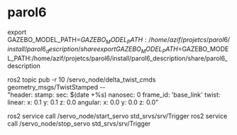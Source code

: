 # parol6
export GAZEBO_MODEL_PATH=$GAZEBO_MODEL_PATH:/home/azif/projetcs/parol6/install/parol6_description/share
export GAZEBO_MODEL_PATH=$GAZEBO_MODEL_PATH:/home/azif/projetcs/parol6/install/parol6_description/share/parol6_description


ros2 topic pub -r 10 /servo_node/delta_twist_cmds geometry_msgs/TwistStamped -- \
"header:
  stamp:
    sec: $(date +%s)
    nanosec: 0
  frame_id: 'base_link'
twist:
  linear:
    x: 0.1
    y: 0.1
    z: 0.0
  angular:
    x: 0.0
    y: 0.0
    z: 0.0"



ros2 service call /servo_node/start_servo std_srvs/srv/Trigger
ros2 service call /servo_node/stop_servo std_srvs/srv/Trigger

